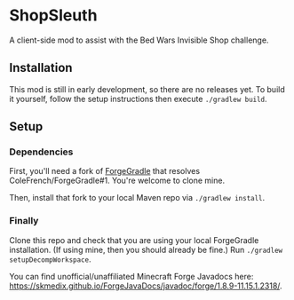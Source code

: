 # ShopSleuth
A client-side mod to assist with the Bed Wars Invisible Shop challenge.

## Installation
This mod is still in early development, so there are no releases yet. To build it yourself, follow the setup instructions then execute `./gradlew build`.

## Setup
### Dependencies
First, you'll need a fork of [ForgeGradle](https://github.com/MinecraftForge/ForgeGradle) that resolves ColeFrench/ForgeGradle#1. You're welcome to clone mine.

Then, install that fork to your local Maven repo via `./gradlew install`.

### Finally
Clone this repo and check that you are using your local ForgeGradle installation. (If using mine, then you should already be fine.) Run `./gradlew setupDecompWorkspace`.

You can find unofficial/unaffiliated Minecraft Forge Javadocs here: https://skmedix.github.io/ForgeJavaDocs/javadoc/forge/1.8.9-11.15.1.2318/.
